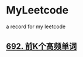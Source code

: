 # MyLeetcode
a record for my leetcode

## [692. 前K个高频单词](https://leetcode-cn.com/problems/top-k-frequent-words/)




